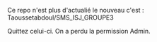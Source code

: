 Ce repo n'est plus d'actualié le nouveau c'est : Taoussetabdoul/SMS_ISJ_GROUPE3

Quittez celui-ci. On a perdu la permission Admin.
